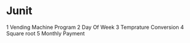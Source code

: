 # Junit
1 Vending Machine Program
2 Day Of Week 
3 Temprature Conversion
4 Square root
5 Monthly Payment
